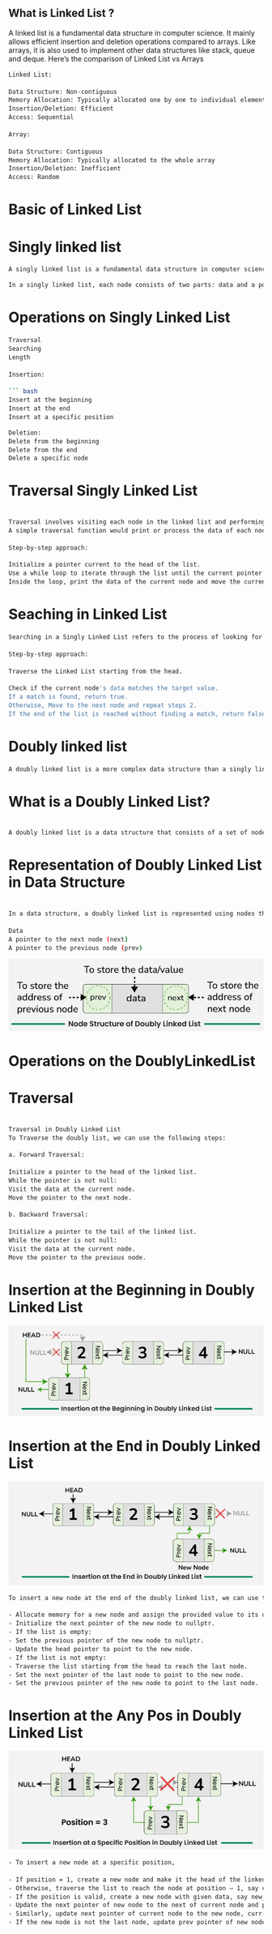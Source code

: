 ## What is Linked List ?

A linked list is a fundamental data structure in computer science. It mainly allows efficient insertion and deletion operations compared to arrays. Like arrays, it is also used to implement other data structures like stack, queue and deque. Here’s the comparison of Linked List vs Arrays
``` bash 
Linked List:

Data Structure: Non-contiguous
Memory Allocation: Typically allocated one by one to individual elements
Insertion/Deletion: Efficient
Access: Sequential

Array:

Data Structure: Contiguous
Memory Allocation: Typically allocated to the whole array
Insertion/Deletion: Inefficient
Access: Random
```
# Basic of Linked List 
 # Singly linked list
 ``` bash
 A singly linked list is a fundamental data structure in computer science and programming, it consists of nodes where each node contains a data field and a reference to the next node in the node. The last node points to null, indicating the end of the list. This linear structure supports efficient insertion and deletion operations, making it widely used in various applications. In this tutorial, we'll explore the node structure, understand the operations on singly linked lists (traversal, searching, length determination, insertion, and deletion), and provide detailed explanations and code examples to implement these operations effectively.

 ```

 ``` bash
 In a singly linked list, each node consists of two parts: data and a pointer to the next node. The data part stores the actual information, while the pointer (or reference) part stores the address of the next node in the sequence. This structure allows nodes to be dynamically linked together, forming a chain-like sequence.
 ```

#  Operations on Singly Linked List
``` bash 
Traversal
Searching
Length

Insertion:

``` bash
Insert at the beginning
Insert at the end
Insert at a specific position
```
``` bash
Deletion:
Delete from the beginning
Delete from the end
Delete a specific node
```


# Traversal Singly Linked List
```bash

Traversal involves visiting each node in the linked list and performing some operation on the data. 
A simple traversal function would print or process the data of each node.

Step-by-step approach:

Initialize a pointer current to the head of the list.
Use a while loop to iterate through the list until the current pointer reaches NULL.
Inside the loop, print the data of the current node and move the current pointer to the next node.


```

# Seaching in Linked List

```bash 
Searching in a Singly Linked List refers to the process of looking for a specific element or value within the elements of the linked list.

Step-by-step approach:

Traverse the Linked List starting from the head.

Check if the current node's data matches the target value.
If a match is found, return true.
Otherwise, Move to the next node and repeat steps 2.
If the end of the list is reached without finding a match, return false.

```
# Doubly linked list

```bash
A doubly linked list is a more complex data structure than a singly linked list, but it offers several advantages. The main advantage of a doubly linked list is that it allows for efficient traversal of the list in both directions. This is because each node in the list contains a pointer to the previous node and a pointer to the next node. This allows for quick and easy insertion and deletion of nodes from the list, as well as efficient traversal of the list in both directions.

```
# What is a Doubly Linked List?
```bash

A doubly linked list is a data structure that consists of a set of nodes, each of which contains a value and two pointers, one pointing to the previous node in the list and one pointing to the next node in the list. This allows for efficient traversal of the list in both directions, making it suitable for applications where frequent insertions and deletions are required.
```

# Representation of Doubly Linked List in Data Structure
```bash

In a data structure, a doubly linked list is represented using nodes that have three fields:

Data
A pointer to the next node (next)
A pointer to the previous node (prev)
```
![Doubly Linked List](./image.png)

# Operations on the DoublyLinkedList
# Traversal
```bash

Traversal in Doubly Linked List
To Traverse the doubly list, we can use the following steps:

a. Forward Traversal:

Initialize a pointer to the head of the linked list.
While the pointer is not null:
Visit the data at the current node.
Move the pointer to the next node.

b. Backward Traversal:

Initialize a pointer to the tail of the linked list.
While the pointer is not null:
Visit the data at the current node.
Move the pointer to the previous node.
```
# Insertion at the Beginning in Doubly Linked List
![Doubly Linked List](./image2.png)

# Insertion at the End in Doubly Linked List
![Doubly Linked List](./image3.png)

```bash
To insert a new node at the end of the doubly linked list, we can use the following steps:

- Allocate memory for a new node and assign the provided value to its data field.
- Initialize the next pointer of the new node to nullptr.
- If the list is empty:
- Set the previous pointer of the new node to nullptr.
- Update the head pointer to point to the new node.
- If the list is not empty:
- Traverse the list starting from the head to reach the last node.
- Set the next pointer of the last node to point to the new node.
- Set the previous pointer of the new node to point to the last node.
```
# Insertion at the Any Pos  in Doubly Linked List
![Doubly Linked List](./image4.png)

```bash
- To insert a new node at a specific position,

- If position = 1, create a new node and make it the head of the linked list and return it.
- Otherwise, traverse the list to reach the node at position – 1, say curr.
- If the position is valid, create a new node with given data, say new_node.
- Update the next pointer of new node to the next of current node and prev pointer of new node to current - - node, new_node->next = curr->next and new_node->prev = curr.
- Similarly, update next pointer of current node to the new node, curr->next = new_node.
- If the new node is not the last node, update prev pointer of new node’s next to the new node,   new_node->next->prev = new_node. 
```